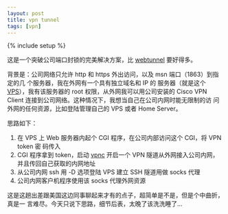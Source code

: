```yaml
---
layout: post
title: vpn tunnel
tags: [vpn]
---
```

{% include setup %}

这是一个突破公司端口封锁的完美解决方案，比
[webtunnel](/2009/04/webtunnel.html) 要好得多。

背景是：公司网络只允许 http 和 https 外出访问，以及 msn 端口（1863）到指定的几
个服务器，我在外网有一个具有独立域名和 IP 的 服务器（就是这个
[VPS](/tags.html#vps-ref)），我有该服务器的 root 权限，从外网我可以用公司安装的
Cisco VPN Client 连接到公司网络。这种情况下，我想当自己在公司内网时能无限制的访
问外网的任何资源，比如登陆管理自己的 VPS 或者 Home Server。

思路如下：

1. 在 VPS 上 Web 服务器内起个 CGI 程序，在公司内部访问这个 CGI，将 VPN token 密
   码传入
2. CGI 程序拿到 token，启动 [vpnc](http://www.unix-ag.uni-kl.de/~massar/vpnc/)
   开启一个 VPN 隧道从外网接入公司内网，并且传回自己获取的内网地址
3. 从公司内网 ssh 用 -D 选项登陆 VPS 建立 SSH 隧道用做 socks 代理
4. 公司内网客户机程序使用该 socks 代理外网资源

这是这趟出差跟美国这边同事聊起来才有的点子，超简单是不是，但是个中曲折，真是一
言难尽。今天只说下思路，细节后表，太晚了该洗洗睡了...
